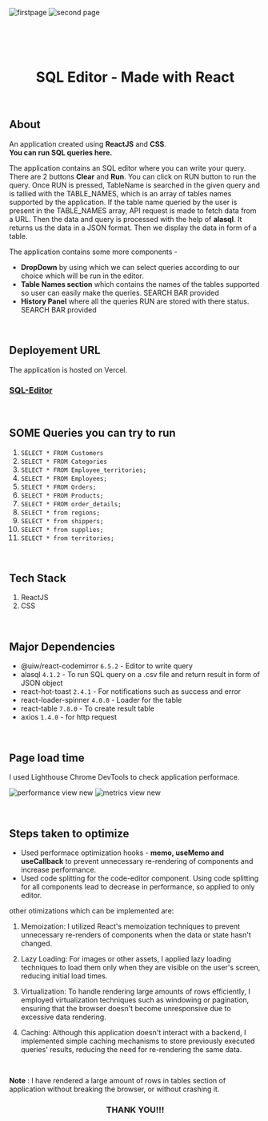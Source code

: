 
![firstpage](https://github.com/indresh149/challengetask/assets/76736055/1832a228-f131-4a3b-9c8c-f94baa1fd7d4)
![second page](https://github.com/indresh149/challengetask/assets/76736055/d76f42f7-82ea-4f44-a1e5-8b492669918c)

<br>
<br>
<br>


<h1 align="center">SQL Editor - Made with React</h1>

<br>

## About
An application created using **ReactJS** and **CSS**.          
**You can run SQL queries here.**    

The application contains an SQL editor where you can write your query. There are 2 buttons **Clear** and **Run**. You can click on RUN button to run the query. Once RUN is pressed, TableName is searched in the given query and is tallied with the TABLE_NAMES, which is an array of tables names supported by the application. If the table name queried by the user is present in the TABLE_NAMES array, API request is made to fetch data from a URL. Then the data and query is processed with the help of **alasql**. It returns us the data in a JSON format. Then we display the data in form of a table.

The application contains some more components - 
- **DropDown** by using which we can select queries according to our choice which will be run in the editor.
- **Table Names section** which contains the names of the tables supported so user can easily make the queries. SEARCH BAR provided
- **History Panel** where all the queries RUN are stored with there status. SEARCH BAR provided

<br>

## Deployement URL

The application is hosted on Vercel.            
<h3><a href="https://challengetask.vercel.app/sql-editor">SQL-Editor</a></h3>

<br>


## SOME Queries you can try to run
1. ```SELECT * FROM Customers```
2. ```SELECT * FROM Categories```
3. ```SELECT * FROM Employee_territories;```
4. ```SELECT * FROM Employees;```
5. ```SELECT * FROM Orders;```
6. ```SELECT * FROM Products;```
7. ```SELECT * FROM order_details;```
8. ```SELECT * from regions;```
9. ```SELECT * from shippers;```
10. ```SELECT * from supplies;```
11. ```SELECT * from territories;```


<br>

##  Tech Stack
1. ReactJS
2. CSS


<br>

## Major Dependencies
- @uiw/react-codemirror ```6.5.2``` - Editor to write query
- alasql ```4.1.2``` - To run SQL query on a .csv file and return result in form of JSON object
- react-hot-toast ```2.4.1``` - For notifications such as success and error
- react-loader-spinner ```4.0.0``` - Loader for the table
- react-table ```7.8.0``` - To create result table
- axios ```1.4.0``` - for http request
  


<br>

## Page load time
I used Lighthouse Chrome DevTools to check application performace.

![performance view new](https://github.com/indresh149/challengetask/assets/76736055/c49cb7c9-19ef-4c49-affc-61754bacc756)
![metrics view new](https://github.com/indresh149/challengetask/assets/76736055/07dd4890-ae7b-4911-b8af-4479b96f46bb)


<br>


## Steps taken to optimize

- Used performace optimization hooks - **memo, useMemo and useCallback** to prevent unnecessary re-rendering of components and increase performance.     
- Used code splitting for the code-editor component. Using code splitting for all components lead to decrease in performance, so applied to only editor.

other otimizations which can be implemented are:
1. Memoization: I utilized React's memoization techniques to prevent unnecessary re-renders of components when the data or state hasn't changed.

2. Lazy Loading: For images or other assets, I applied lazy loading techniques to load them only when they are visible on the user's screen, reducing initial load times.

3. Virtualization: To handle rendering large amounts of rows efficiently, I employed virtualization techniques such as windowing or pagination, ensuring that the browser doesn't become unresponsive due to excessive data rendering.

4. Caching: Although this application doesn't interact with a backend, I implemented simple caching mechanisms to store previously executed queries' results, reducing the need for re-rendering the same data.
   
<br>   

**Note** : I have rendered a large amount of rows in tables section of  application without breaking the browser, or without crashing it.


<h3 align="center">THANK YOU!!!</h3>
